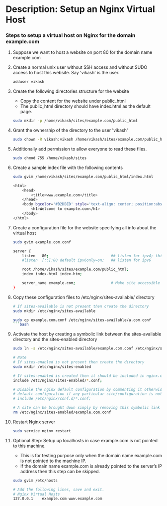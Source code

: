 # Description: Setup an Nginx Virtual Host

### Steps to setup a virtual host on Nginx for the domain example.com
1. Suppose we want to host a website on port 80 for the domain name example.com
2. Create a normal unix user without SSH access and without SUDO access to host this website. Say 'vikash' is the user.
    ```bash
    adduser vikash
    ```
3. Create the following directories structure for the website
    - Copy the content for the website under public_html
    - The public_html directory should have index.html as the default page.
    ```bash
    sudo mkdir -p /home/vikash/sites/example.com/public_html
    ```
4. Grant the ownership of the directory to the user 'vikash'
    ```bash
    sudo chown -R vikash:vikash /home/vikash/sites/example.com/public_html
    ```
5. Additionally add permission to allow everyone to read these files.
    ```bash
    sudo chmod 755 /home/vikash/sites
    ```
6. Create a sample index file with the following contents
    ```bash
    sudo gvim /home/vikash/sites/example.com/public_html/index.html

    <html>
        <head>
            <title>www.example.com</title>
        </head>
        <body bgcolor='#B2DBED' style='text-align: center; position:absolute; top:40%; left:40%;'>
            <h1>Welcome to example.com</h1>
        </body>
    </html>
    ```

7. Create a configuration file for the website specifying all info about the virtual host
    ```bash
    sudo gvim example.com.conf

    server {
        listen   80;                            ## listen for ipv4; this line is default and implied
        #listen  [::]:80 default ipv6only=on;   ## listen for ipv6

        root /home/vikash/sites/example.com/public_html;
        index index.html index.htm;

        server_name example.com;                # Make site accessible from http://localhost/
    }
    ```

8. Copy these configuration files to /etc/nginx/sites-available/ directory
    ```bash
    # If sites-available is not present then create the directory
    sudo mkdir /etc/nginx/sites-available
 
    sudo cp example.com.conf /etc/nginx/sites-available/a.com.conf
    ```bash
9. Activate the host by creating a symbolic link between the sites-available directory and the sites-enabled directory
    ```bash
    sudo ln -s /etc/nginx/sites-available/example.com.conf /etc/nginx/sites-enabled/example.com.conf

    # Note
    # If sites-enabled is not present then create the directory
    sudo mkdir /etc/nginx/sites-enabled
    
    # If sites-enabled is created then it should be included in nginx.conf directory under http section.
    include /etc/nginx/sites-enabled/*.conf;
    
    # Disable the nginx default configuration by commenting it otherwise nginx will fall back to the
    # default configuration if any particular site/configuration is not enabled.
    # include /etc/nginx/conf.d/*.conf;
    
    # A site can be brought down simply by removing this symbolic link
    rm /etc/nginx/sites-enabled/example.com.conf
    ```
10. Restart Nginx server
    ```bash
    sudo service nginx restart
    ```
11. Optional Step: Setup up localhosts in case example.com is not pointed to this machine.
    - This is for testing purpose only when the domain name example.com is not pointed to the machine IP.
    - If the domain name example.com is already pointed to the server’s IP address then this step can be skipped.
    ```bash
    sudo gvim /etc/hosts
    
    # Add the following lines, save and exit.
    # Nginx Virtual Hosts
    127.0.0.1    example.com www.example.com
    ```
